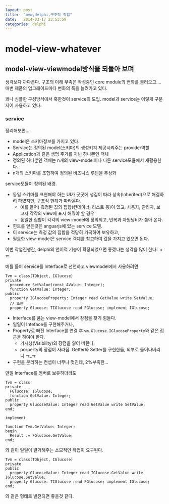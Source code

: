 ```yaml
---
layout: post
title:  "mvw,delphi,구조적 작업"
date:   2014-03-17 23:53:59
categories: delphi
---
```


# model-view-whatever


## model-view-viewmodel방식을 되돌아 보며

생각보다 까다롭다. 구조의 이해 부족은 작성중인 core module의 변화를 불러오고.... 매번 제품의 업그래이드마다 변화의 폭을 늘려가고 있다.

꽤나 심플한 구성방식에서 혹한것이 service의 도입. model과 service는 이렇게 구분지어 사용하고 있다.

### service

정리해보면...

- model은 스키마정보를 가지고 있다.
- Service는 정의된 model(스키마)의 생성키겨 제공시켜주는 provider역할
- Application과 같은 생명 주기를 지닌 하나뿐인 객체
- 정의된 하나뿐인 객체는 n개의 view-model이나 다른 service모듈에서 재활용한다.
- n개의 스키마를 조합하여 정의된 비즈니스 루틴을 추상화

service모듈이 정의된 배경.

- 동일 스키마를 표현해야 하는 UI가 곳곳에 생김이 따라 상속(Inherited)으로 해결하려 하였지만, 구조적 한계가 따라온다.
  - 예를 들어) 측정된 값의 집합(컨테이너, 리스트 등)이 있고, 사용자, 관리자, 보고자 각각의 view에 표시 해줘야 할 경우
  - 동일한 집합이 각각의 view-model에 정의되고, 반복과 자원낭비가 쫒아 온다.
- 힌트를 얻은것은 anguarjs에 있는 service 모델.
- 이 service는 측정 값의 집합을 적당히 가곡하여 보유하고,
- 필요한 view-model은 service 객체를 참고하여 값을 가지고 있으면 된다.

이번 작업진행간, delphi의 언어적 기능이 확장되었으면 좋겠다는 생각을 많이 한다. ㅠㅠ

예를 들어 service를 Interface로 선언하고 viewmodel에서 사용하려면
```delphi
Tvm = class(TObject, IGlucose)
private
  procedure SetValue(const AValue: Integer);
  function GetValue: Integer;
public
  property IGlucoseProperty: Integer read GetValue write SetValue;
  // 또는
  property Glucose: TIGlucose read FGlucose; implement IGlucose;
```

- Interface를 품는 view-model에서 장점을 찾기 힘들다.
- 일일이 Inteface를 구현해주거나,
- Property로 빠진 Interface를 연결 후 `vm.Glucose.IGlucoseProperty`와 같은 접근을 하여야 한다.
	- 가시성(Visibility)의 장점을 잃어 버린다.
	- porperty의 장점이 사라짐. Getter와 Setter를 구현한들, 외부로 들어나버리니 ㅠ_ㅠ
- 구현을 분리하는 컨셉이 너무나 멋진데, 2%부족한...

만일 Interface를 멤버로 보유하더라도
```delphi
Tvm = class
private
  FGlucose: IGlucose;
  function GetValue: Integer;
public
  property GlucoseValue: Integer read GetValue write SetValue;
end;

implement

function Tvm.GetValue: Integer;
begin
  Result := FGlucose.GetValue;
end;
```
와 같이 일일이 열거해주는 소모적인 작업이 요구된다.

```delphi
Tvm = class(TObject, IGlucose)
private
public
  property GlucoseValue: Integer read IGlucose.GetValue write IGlucose.SetValue;
  property Glucose: TIGlucose read FGlucose; implement IGlucose;
end;
```
와 같은 형태로 발전되면 좋을것 같다.
